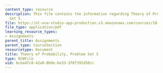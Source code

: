 ```yaml
---
content_type: resource
description: This file contains the information regarding Theory of Probability, Problem
  Set 5.
file: https://ol-ocw-studio-app-production.s3.amazonaws.com/courses/18-175-theory-of-probability-spring-2014/bcea47c042a80b9ebe333f6f391d50cc_MIT18_175S14_ProblemSet5.pdf
file_type: application/pdf
learning_resource_types:
- Assignments
parent_title: Assignments
parent_type: CourseSection
resourcetype: Document
title: Theory of Probability, Problem Set 5
type: OCWFile
uid: bcea47c0-42a8-0b9e-be33-3f6f391d50cc
---
```

